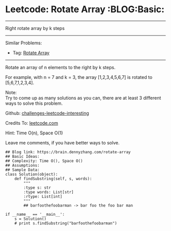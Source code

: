 # Leetcode: Rotate Array     :BLOG:Basic:


---

Right rotate array by k steps  

---

Similar Problems:  
-   Tag: [Rotate Array](https://brain.dennyzhang.com/rotate-array)

---

Rotate an array of n elements to the right by k steps.  

For example, with n = 7 and k = 3, the array [1,2,3,4,5,6,7] is rotated to [5,6,7,1,2,3,4].  

Note:  
Try to come up as many solutions as you can, there are at least 3 different ways to solve this problem.  

Github: [challenges-leetcode-interesting](https://github.com/DennyZhang/challenges-leetcode-interesting/tree/master/rotate-array)  

Credits To: [leetcode.com](https://leetcode.com/problems/rotate-array/description/)  

Hint: Time O(n), Space O(1)  

Leave me comments, if you have better ways to solve.  

    ## Blog link: https://brain.dennyzhang.com/rotate-array
    ## Basic Ideas:
    ## Complexity: Time O(), Space O()
    ## Assumptions:
    ## Sample Data:
    class Solution(object):
        def findSubstring(self, s, words):
            """
            :type s: str
            :type words: List[str]
            :rtype: List[int]
            """
            ## barfoothefoobarman -> bar foo the foo bar man
    
    if __name__ == '__main__':
        s = Solution()
        # print s.findSubstring("barfoothefoobarman")